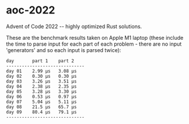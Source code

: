 # aoc-2022

Advent of Code 2022 -- highly optimized Rust solutions.

These are the benchmark results taken on Apple M1 laptop (these include the time to parse input for
each part of each problem - there are no input 'generators' and so each input is parsed twice):

```
day       part 1    part 2    
------------------------------
day 01    2.99 μs   3.08 μs   
day 02    0.30 μs   0.30 μs   
day 03    3.26 μs   3.51 μs   
day 04    2.38 μs   2.35 μs   
day 05    3.28 μs   3.30 μs   
day 06    0.53 μs   0.97 μs   
day 07    5.04 μs   5.11 μs   
day 08    21.5 μs   65.7 μs   
day 09    80.4 μs   79.1 μs   
------------------------------
```
